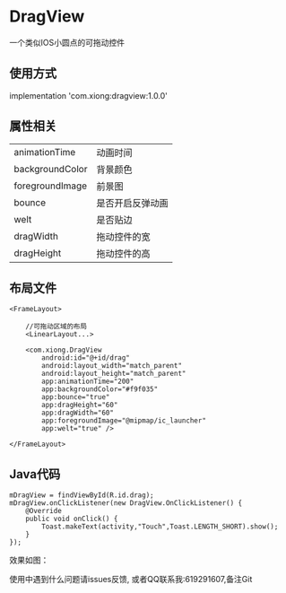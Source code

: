 # DragView
一个类似IOS小圆点的可拖动控件

## 使用方式
implementation 'com.xiong:dragview:1.0.0'

## 属性相关
<table>
    <tr>
        <td>animationTime</td>
        <td>动画时间</td>
    </tr>
     <tr>
        <td>backgroundColor</td>
        <td>背景颜色</td>
    </tr>
     <tr>
        <td>foregroundImage</td>
        <td>前景图</td>
    </tr>
     <tr>
        <td>bounce</td>
        <td>是否开启反弹动画</td>
    </tr>
     <tr>
        <td>welt</td>
        <td>是否贴边</td>
    </tr>
     <tr>
        <td>dragWidth</td>
        <td>拖动控件的宽</td>
    </tr>
     <tr>
        <td>dragHeight</td>
        <td>拖动控件的高</td>
    </tr>
</table>

## 布局文件

    <FrameLayout>

        //可拖动区域的布局
        <LinearLayout...>

        <com.xiong.DragView
            android:id="@+id/drag"
            android:layout_width="match_parent"
            android:layout_height="match_parent"
            app:animationTime="200"
            app:backgroundColor="#f9f035"
            app:bounce="true"
            app:dragHeight="60"
            app:dragWidth="60"
            app:foregroundImage="@mipmap/ic_launcher"
            app:welt="true" />

    </FrameLayout>

## Java代码

    mDragView = findViewById(R.id.drag);
    mDragView.onClickListener(new DragView.OnClickListener() {
        @Override
        public void onClick() {
            Toast.makeText(activity,"Touch",Toast.LENGTH_SHORT).show();
        }
    });


效果如图：



使用中遇到什么问题请issues反馈,
或者QQ联系我:619291607,备注Git